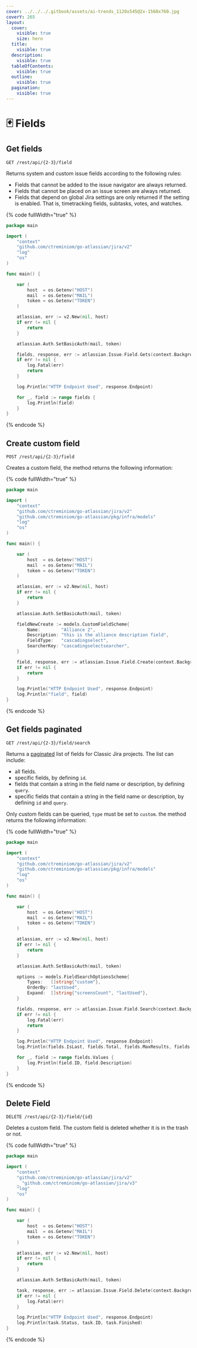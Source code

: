 ```yaml
---
cover: ../../../.gitbook/assets/ai-trends_1120x545@2x-1560x760.jpg
coverY: 265
layout:
  cover:
    visible: true
    size: hero
  title:
    visible: true
  description:
    visible: true
  tableOfContents:
    visible: true
  outline:
    visible: true
  pagination:
    visible: true
---
```


# 🃏 Fields

## Get fields

`GET /rest/api/{2-3}/field`

Returns system and custom issue fields according to the following rules:

* Fields that cannot be added to the issue navigator are always returned.
* Fields that cannot be placed on an issue screen are always returned.
* Fields that depend on global Jira settings are only returned if the setting is enabled. That is, timetracking fields, subtasks, votes, and watches.

{% code fullWidth="true" %}
```go
package main

import (
	"context"
	"github.com/ctreminiom/go-atlassian/jira/v2"
	"log"
	"os"
)

func main() {

	var (
		host  = os.Getenv("HOST")
		mail  = os.Getenv("MAIL")
		token = os.Getenv("TOKEN")
	)

	atlassian, err := v2.New(nil, host)
	if err != nil {
		return
	}

	atlassian.Auth.SetBasicAuth(mail, token)

	fields, response, err := atlassian.Issue.Field.Gets(context.Background())
	if err != nil {
		log.Fatal(err)
		return
	}

	log.Println("HTTP Endpoint Used", response.Endpoint)

	for _, field := range fields {
		log.Println(field)
	}
}
```
{% endcode %}

## Create custom field

`POST /rest/api/{2-3}/field`

Creates a custom field, the method returns the following information:

{% code fullWidth="true" %}
```go
package main

import (
	"context"
	"github.com/ctreminiom/go-atlassian/jira/v2"
	"github.com/ctreminiom/go-atlassian/pkg/infra/models"
	"log"
	"os"
)

func main() {

	var (
		host  = os.Getenv("HOST")
		mail  = os.Getenv("MAIL")
		token = os.Getenv("TOKEN")
	)

	atlassian, err := v2.New(nil, host)
	if err != nil {
		return
	}

	atlassian.Auth.SetBasicAuth(mail, token)

	fieldNewCreate := models.CustomFieldScheme{
		Name:        "Alliance 2",
		Description: "this is the alliance description field",
		FieldType:   "cascadingselect",
		SearcherKey: "cascadingselectsearcher",
	}

	field, response, err := atlassian.Issue.Field.Create(context.Background(), &fieldNewCreate)
	if err != nil {
		return
	}

	log.Println("HTTP Endpoint Used", response.Endpoint)
	log.Println("field", field)
}
```
{% endcode %}

## Get fields paginated

`GET /rest/api/{2-3}/field/search`

Returns a [paginated](https://developer.atlassian.com/cloud/jira/platform/rest/v3/intro/#pagination) list of fields for Classic Jira projects. The list can include:

* all fields.
* specific fields, by defining `id`.
* fields that contain a string in the field name or description, by defining `query`.
* specific fields that contain a string in the field name or description, by defining `id` and `query`.

Only custom fields can be queried, `type` must be set to `custom`. the method returns the following information:

{% code fullWidth="true" %}
```go
package main

import (
	"context"
	"github.com/ctreminiom/go-atlassian/jira/v2"
	"github.com/ctreminiom/go-atlassian/pkg/infra/models"
	"log"
	"os"
)

func main() {

	var (
		host  = os.Getenv("HOST")
		mail  = os.Getenv("MAIL")
		token = os.Getenv("TOKEN")
	)

	atlassian, err := v2.New(nil, host)
	if err != nil {
		return
	}

	atlassian.Auth.SetBasicAuth(mail, token)

	options := models.FieldSearchOptionsScheme{
		Types:   []string{"custom"},
		OrderBy: "lastUsed",
		Expand:  []string{"screensCount", "lastUsed"},
	}

	fields, response, err := atlassian.Issue.Field.Search(context.Background(), &options, 0, 50)
	if err != nil {
		log.Fatal(err)
		return
	}

	log.Println("HTTP Endpoint Used", response.Endpoint)
	log.Println(fields.IsLast, fields.Total, fields.MaxResults, fields.StartAt)

	for _, field := range fields.Values {
		log.Println(field.ID, field.Description)
	}
}
```
{% endcode %}

## Delete Field

`DELETE /rest/api/{2-3}/field/{id}`

Deletes a custom field. The custom field is deleted whether it is in the trash or not.

{% code fullWidth="true" %}
```go
package main

import (
	"context"
	"github.com/ctreminiom/go-atlassian/jira/v2"
	_ "github.com/ctreminiom/go-atlassian/jira/v3"
	"log"
	"os"
)

func main() {

	var (
		host  = os.Getenv("HOST")
		mail  = os.Getenv("MAIL")
		token = os.Getenv("TOKEN")
	)

	atlassian, err := v2.New(nil, host)
	if err != nil {
		return
	}

	atlassian.Auth.SetBasicAuth(mail, token)

	task, response, err := atlassian.Issue.Field.Delete(context.Background(), "customfield_103034")
	if err != nil {
		log.Fatal(err)
	}

	log.Println("HTTP Endpoint Used", response.Endpoint)
	log.Println(task.Status, task.ID, task.Finished)
}
```
{% endcode %}
